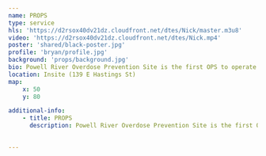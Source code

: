 ```yaml
---
name: PROPS
type: service
hls: 'https://d2rsox40dv21dz.cloudfront.net/dtes/Nick/master.m3u8'
video: 'https://d2rsox40dv21dz.cloudfront.net/dtes/Nick.mp4'
poster: 'shared/black-poster.jpg'
profile: 'bryan/profile.jpg'
background: 'props/background.jpg'
bio: Powell River Overdose Prevention Site is the first OPS to operate outside of Vancouver. It is staffed by trained peers and medical personnel. The services include witness use for both smoking and injection, first aid and overdose response, harm reduction supplies, naloxone and training, and drug checking. 
location: Insite (139 E Hastings St)
map:
    x: 50
    y: 80

additional-info: 
    - title: PROPS
      description: Powell River Overdose Prevention Site is the first OPS to operate outside of Vancouver. It is staffed by trained peers and medical personnel. They value the lived experience of their peer workers and the guidance that they offer. Their professional relationships are built on mutual respect and humility. The services include witness use for both smoking and injection, first aid and overdose response, harm reduction supplies, naloxone and training, and drug checking. 
    

---
```

